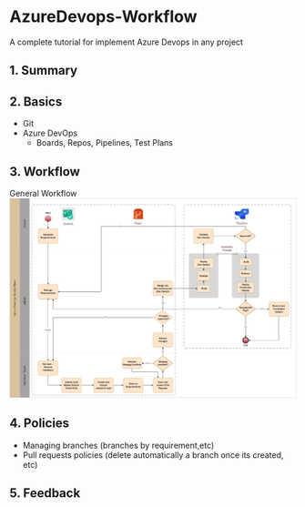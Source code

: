 # AzureDevops-Workflow
A complete tutorial for implement Azure Devops in any project

## 1. Summary
## 2. Basics
   - Git
   - Azure DevOps
     - Boards, Repos, Pipelines, Test Plans
## 3. Workflow
General Workflow
![workflow](workflow.jpg)
## 4. Policies
   - Managing  branches (branches by requirement,etc)
   - Pull requests policies (delete automatically a branch once its created, etc)
    
## 5. Feedback



